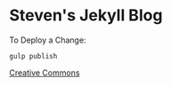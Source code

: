 # Steven's Jekyll Blog

To Deploy a Change:
```
gulp publish
```


[Creative Commons](http://creativecommons.org/licenses/by-nc-sa/3.0/)
